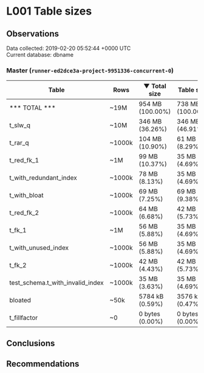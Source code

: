 # L001 Table sizes #

## Observations ##
Data collected: 2019-02-20 05:52:44 +0000 UTC  
Current database: dbname  


### Master (`runner-ed2dce3a-project-9951336-concurrent-0`) ###
Table | Rows | &#9660;&nbsp;Total size | Table size | Index(es) Size | TOAST Size
------|------|------------|------------|----------------|------------
*** TOTAL *** | ~19M | 954 MB (100.00%) | 738 MB (100.00%) | 217 MB (100.00%) | 56 kB (100.00%)
t_slw_q | ~10M | 346 MB (36.26%) | 346 MB (46.91%) | 0 bytes (0.00%) | <no value>
t_rar_q | ~1000k | 104 MB (10.90%) | 61 MB (8.29%) | 43 MB (19.79%) | <no value>
t_red_fk_1 | ~1M | 99 MB (10.37%) | 35 MB (4.69%) | 64 MB (29.71%) | <no value>
t_with_redundant_index | ~1000k | 78 MB (8.13%) | 35 MB (4.69%) | 43 MB (19.80%) | <no value>
t_with_bloat | ~1000k | 69 MB (7.25%) | 69 MB (9.38%) | 0 bytes (0.00%) | <no value>
t_red_fk_2 | ~1000k | 64 MB (6.68%) | 42 MB (5.73%) | 21 MB (9.90%) | <no value>
t_fk_1 | ~1M | 56 MB (5.88%) | 35 MB (4.69%) | 21 MB (9.90%) | <no value>
t_with_unused_index | ~1000k | 56 MB (5.88%) | 35 MB (4.69%) | 21 MB (9.90%) | <no value>
t_fk_2 | ~1000k | 42 MB (4.43%) | 42 MB (5.73%) | 0 bytes (0.00%) | <no value>
test_schema.t_with_invalid_index | ~1000k | 35 MB (3.63%) | 35 MB (4.69%) | 0 bytes (0.00%) | <no value>
bloated | ~50k | 5784 kB (0.59%) | 3576 kB (0.47%) | 2208 kB (1.00%) | <no value>
t_fillfactor | ~0 | 0 bytes (0.00%) | 0 bytes (0.00%) | 0 bytes (0.00%) | <no value>


## Conclusions ##


## Recommendations ##

